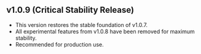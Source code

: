 ## v1.0.9 (Critical Stability Release)
- This version restores the stable foundation of v1.0.7.
- All experimental features from v1.0.8 have been removed for maximum stability.
- Recommended for production use.
